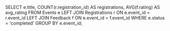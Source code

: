 SELECT e.title, COUNT(r.registration_id) AS registrations,
       AVG(f.rating) AS avg_rating
FROM Events e
LEFT JOIN Registrations r ON e.event_id = r.event_id
LEFT JOIN Feedback f ON e.event_id = f.event_id
WHERE e.status = 'completed'
GROUP BY e.event_id;
